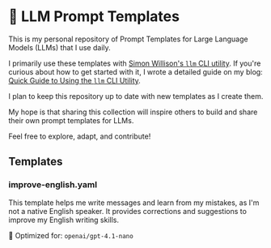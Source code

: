 # 🤖 LLM Prompt Templates

This is my personal repository of Prompt Templates for Large Language Models (LLMs) that I use daily.

I primarily use these templates with [Simon Willison's `llm` CLI utility](https://github.com/simonw/llm). If you're curious about how to get started with it, I wrote a detailed guide on my blog: [Quick Guide to Using the `llm` CLI Utility](https://www.danielkossmann.com/quick-guide-using-llm-cli-utility-python-library-simon-willison/).

I plan to keep this repository up to date with new templates as I create them.

My hope is that sharing this collection will inspire others to build and share their own prompt templates for LLMs.

Feel free to explore, adapt, and contribute!

## Templates

### improve-english.yaml

This template helps me write messages and learn from my mistakes, as I'm not a native English speaker. It provides corrections and suggestions to improve my English writing skills.

🧠 Optimized for: `openai/gpt-4.1-nano`